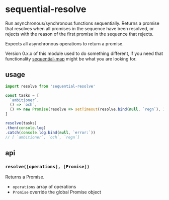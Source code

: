 # sequential-resolve

Run asynchronous/synchronous functions sequentially. Returns a promise that resolves when all promises in the sequence have been resolved, or rejects with the reason of the first promise in the sequence that rejects.

Expects all asynchronous operations to return a promise.

Version 0.x.x of this module used to do something different, if you need that functionality [sequential-map](https://github.com/rogerbf/sequential-map) might be what you are looking for.

## usage

```javascript
import resolve from 'sequential-resolve'

const tasks = [
  `ambitioner`,
  () => `och`,
  () => new Promise(resolve => setTimeout(resolve.bind(null, `regn`), 1000))
]

resolve(tasks)
.then(console.log)
.catch(console.log.bind(null, `error:`))
// [ `ambitioner`, `och`, `regn`]
```

## api

### `resolve([operations], [Promise])`

Returns a Promise.

- `operations` array of operations
- `Promise` override the global Promise object
